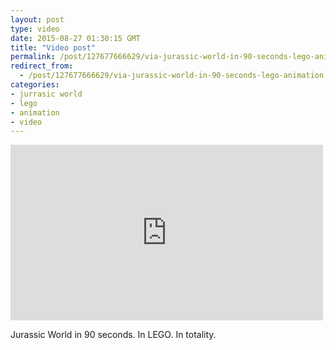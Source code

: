 ```yaml
---
layout: post
type: video
date: 2015-08-27 01:30:15 GMT
title: "Video post"
permalink: /post/127677666629/via-jurassic-world-in-90-seconds-lego-animation
redirect_from: 
  - /post/127677666629/via-jurassic-world-in-90-seconds-lego-animation
categories:
- jurrasic world
- lego
- animation
- video
---
```

<iframe width="500" height="281"  id="youtube_iframe" src="https://www.youtube.com/embed/qLWn8HngycY?feature=oembed&amp;enablejsapi=1&amp;origin=https://safe.txmblr.com&amp;wmode=opaque" frameborder="0" allow="accelerometer; autoplay; clipboard-write; encrypted-media; gyroscope; picture-in-picture" allowfullscreen title="Jurassic World in 90 seconds (LEGO animation)"></iframe>


<p>Jurassic World in 90 seconds. In LEGO. In totality.</p>